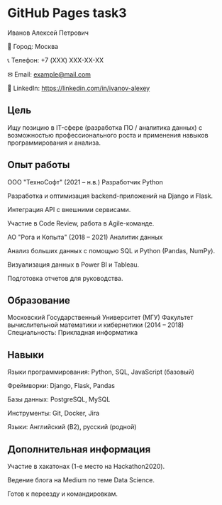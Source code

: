 # GitHub Pages task3
 Иванов Алексей Петрович

📍 Город: Москва

📞 Телефон: +7 (XXX) XXX-XX-XX

✉ Email: example@mail.com

🔗 LinkedIn: https://linkedin.com/in/ivanov-alexey

## Цель
Ищу позицию в IT-сфере (разработка ПО / аналитика данных) с возможностью профессионального роста и применения навыков программирования и анализа.

## Опыт работы
ООО "ТехноСофт" (2021 – н.в.)
Разработчик Python

Разработка и оптимизация backend-приложений на Django и Flask.

Интеграция API с внешними сервисами.

Участие в Code Review, работа в Agile-команде.

АО "Рога и Копыта" (2018 – 2021)
Аналитик данных

Анализ больших данных с помощью SQL и Python (Pandas, NumPy).

Визуализация данных в Power BI и Tableau.

Подготовка отчетов для руководства.

## Образование
Московский Государственный Университет (МГУ)
Факультет вычислительной математики и кибернетики (2014 – 2018)
Специальность: Прикладная информатика

## Навыки
Языки программирования: Python, SQL, JavaScript (базовый)

Фреймворки: Django, Flask, Pandas

Базы данных: PostgreSQL, MySQL

Инструменты: Git, Docker, Jira

Языки: Английский (B2), русский (родной)

## Дополнительная информация
Участие в хакатонах (1-е место на Hackathon2020).

Ведение блога на Medium по теме Data Science.

Готов к переезду и командировкам.